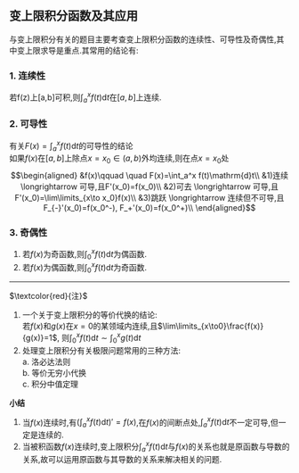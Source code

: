 ## 变上限积分函数及其应用
与变上限积分有关的题目主要考查变上限积分函数的连续性、可导性及奇偶性,其中变上限求导是重点.其常用的结论有:

### 1. 连续性
若f(z)上[a,b]可积,则$\int_a^xf(t)\mathrm{d}t$在$[a,b]$上连续.

### 2. 可导性
有关$F(x)=\int_a^xf(t)\mathrm{d}t$的可导性的结论  
如果$f(x)$在$[a,b]$上除点$x=x_0\in(a,b)$外均连续,则在点$x=x_0$处
$$\begin{aligned}
&f(x)\qquad \quad F(x)=\int_a^x f(t)\mathrm{d}t\\
&1)连续 \longrightarrow 可导,且F'(x_0)=f(x_0)\\
&2)可去 \longrightarrow 可导,且F'(x_0)=\lim\limits_{x\to x_0}f(x)\\
&3)跳跃 \longrightarrow 连续但不可导,且F_{-}'(x_0)=f(x_0^-), F_+'(x_0)=f(x_0^+)\\
\end{aligned}$$

### 3. 奇偶性
1. 若$f(x)$为奇函数,则$\int_0^xf(t)\mathrm{d}t$为偶函数.
2. 若$f(x)$为偶函数,则$\int_0^xf(t)\mathrm{d}t$为奇函数.

---
$\textcolor{red}{注}$ 
1. 一个关于变上限积分的等价代换的结论:  
若$f(x)$和$g(x)$在$x=0$的某领域内连续,且$\lim\limits_{x\to0}\frac{f(x)}{g(x)}=1$, 则$\int_0^xf(t)\mathrm{d}t\sim \int_0^xg(t)\mathrm{d}t$
2. 处理变上限积分有关极限问题常用的三种方法:  
	a. 洛必达法则  
	b. 等价无穷小代换  
	c. 积分中值定理 

**小结** 
1. 当$f(x)$连续时,有$(\int_a^xf(t)\mathrm{d}t)'=f(x)$,在$f(x)$的间断点处,$\int_a^xf(t)\mathrm{d}t$不一定可导,但一定是连续的.
2. 当被积函数$f(x)$连续时,变上限积分$\int_a^xf(t)\mathrm{d}t$与$f(x)$的关系也就是原函数与导数的关系,故可以运用原函数与其导数的关系来解决相关的问题.
